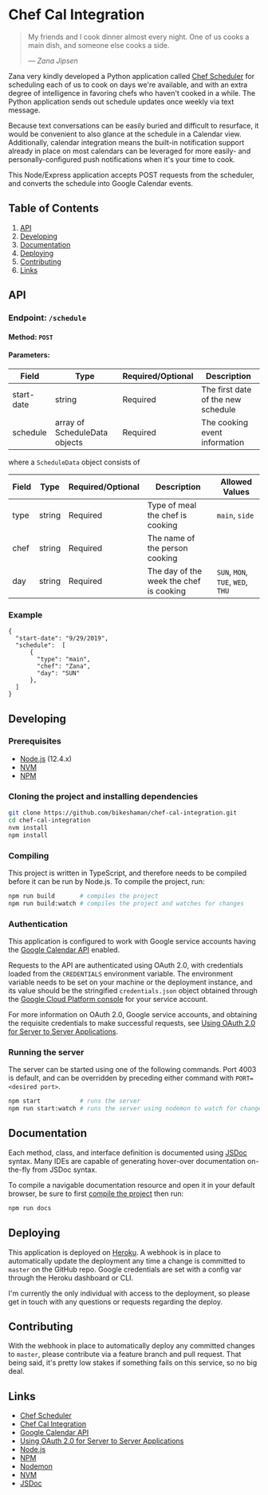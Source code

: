 # Chef Cal Integration

> My friends and I cook dinner almost every night. One of us cooks a main dish, and someone else
> cooks a side.
>
> — <cite>Zana Jipsen</cite>

Zana very kindly developed a Python application called
[Chef Scheduler](https://github.com/zjipsen/chef-scheduler) for scheduling each of us to cook on
days we're available, and with an extra degree of intelligence in favoring chefs who haven't cooked
in a while. The Python application sends out schedule updates once weekly via text message.

Because text conversations can be easily buried and difficult to resurface, it would be convenient
to also glance at the schedule in a Calendar view. Additionally, calendar integration means the
built-in notification support already in place on most calendars can be leveraged for more easily-
and personally-configured push notifications when it's your time to cook.

This Node/Express application accepts POST requests from the scheduler, and converts the schedule
into Google Calendar events.

## Table of Contents

1. [API](#api)
1. [Developing](#developing)
1. [Documentation](#documentation)
1. [Deploying](#deploying)
1. [Contributing](#contributing)
1. [Links](#links)

## API

### Endpoint: `/schedule`

#### Method: `POST`

#### Parameters:
Field | Type | Required/Optional | Description
------|------|-------------------|------------
start-date | string | Required | The first date of the new schedule
schedule | array of ScheduleData objects | Required | The cooking event information

where a `ScheduleData` object consists of

Field | Type | Required/Optional | Description | Allowed Values
------|------|-------------------|-------------|------------
type | string | Required | Type of meal the chef is cooking | `main`, `side`
chef | string | Required | The name of the person cooking
day | string | Required | The day of the week the chef is cooking | `SUN`, `MON`, `TUE`, `WED`, `THU`

### Example
```
{
  "start-date": "9/29/2019",
  "schedule":  [
      {
        "type": "main",
        "chef": "Zana",
        "day": "SUN"
      },
  ]
}
```

## Developing

### Prerequisites

* [Node.js](https://nodejs.org/en/download/) (12.4.x)
* [NVM](https://github.com/nvm-sh/nvm/blob/master/README.md)
* [NPM](https://www.npmjs.com)

### Cloning the project and installing dependencies

```bash
git clone https://github.com/bikeshaman/chef-cal-integration.git
cd chef-cal-integration
nvm install
npm install
```

### Compiling

This project is written in TypeScript, and therefore needs to be compiled before it can be run by
Node.js. To compile the project, run:

```bash
npm run build       # compiles the project
npm run build:watch # compiles the project and watches for changes
```

### Authentication

This application is configured to work with Google service accounts having the
[Google Calendar API](https://developers.google.com/calendar) enabled.

Requests to the API are authenticated using OAuth 2.0, with credentials loaded from the
`CREDENTIALS` environment variable. The environment variable needs to be set on your machine or the
deployment instance, and its value should be the stringified `credentials.json` object obtained
through the [Google Cloud Platform console](https://console.cloud.google.com/) for your service
account.

For more information on OAuth 2.0, Google service accounts, and obtaining the requisite credentials
to make successful requests, see
[Using OAuth 2.0 for Server to Server Applications](https://developers.google.com/identity/protocols/OAuth2ServiceAccount).

### Running the server

The server can be started using one of the following commands. Port 4003 is default, and can be
overridden by preceding either command with `PORT=<desired port>`.

```bash
npm start           # runs the server
npm run start:watch # runs the server using nodemon to watch for changes
```

## Documentation

Each method, class, and interface definition is documented using [JSDoc](https://devdocs.io/jsdoc/)
syntax. Many IDEs are capable of generating hover-over documentation on-the-fly from JSDoc syntax.

To compile a navigable documentation resource and open it in your default browser, be sure to first
[compile the project](#compiling) then run:

```bash
npm run docs
```

## Deploying

This application is deployed on [Heroku](https://www.heroku.com/). A webhook is in place to
automatically update the deployment any time a change is committed to `master` on the GitHub repo.
Google credentials are set with a config var through the Heroku dashboard or CLI.

I'm currently the only individual with access to the deployment, so please get in touch with any
questions or requests regarding the deploy.

## Contributing

With the webhook in place to automatically deploy any committed changes to `master`, please
contribute via a feature branch and pull request. That being said, it's pretty low stakes if
something fails on this service, so no big deal.

## Links

* [Chef Scheduler](https://github.com/zjipsen/chef-scheduler)
* [Chef Cal Integration](https://github.com/bikeshaman/chef-cal-integration)
* [Google Calendar API](https://developers.google.com/calendar)
* [Using OAuth 2.0 for Server to Server Applications](https://developers.google.com/identity/protocols/OAuth2ServiceAccount)
* [Node.js](https://nodejs.org/en/download/)
* [NPM](https://www.npmjs.com)
* [Nodemon](https://nodemon.io/)
* [NVM](https://github.com/nvm-sh/nvm/blob/master/README.md)
* [JSDoc](https://devdocs.io/jsdoc/)
